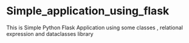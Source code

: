 # Simple_application_using_flask
This is Simple Python Flask Application using some classes , relational expression and dataclasses library
